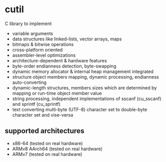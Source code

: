# cutil
C library to implement
- variable arguments
- data structures like linked-lists, vector arrays, maps
- bitmaps & bitwise operations
- cross-platform oriented
- assembler-level optimizations
- architecture-dependent & hardware features
- byte-order endianness detection, byte-swapping
- dynamic memory allocator & internal heap management integrated
- structure object members mapping, dynamic processing, endianness auto-converting
- dynamic-length structures, members sizes which are determined by mapping or run-time object member value
- string processing, independent implementations of sscanf (cu_sscanf) and sprintf (cu_sprintf)
- text converting multi-byte (UTF-8) character set to double-byte character set and vise-versa
## supported architectures
- x86-64        (tested on real hardware)
- ARMv8 AArch64 (tested on real hardware)
- ARMv7         (tested on real hardware)
